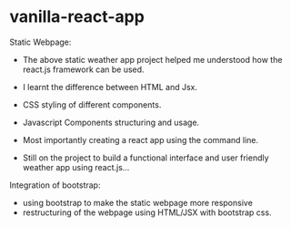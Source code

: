 # vanilla-react-app

Static Webpage:
- The above static weather app project helped me understood how the react.js framework can be used.

- I learnt the difference between HTML and Jsx.

- CSS styling of different components.

- Javascript Components structuring and usage.

- Most importantly creating a react app using the command line.

- Still on the project to build a functional interface and user friendly weather app using react.js...

Integration of bootstrap:
- using bootstrap to make the static webpage more responsive
- restructuring of the webpage using HTML/JSX with bootstrap css. 